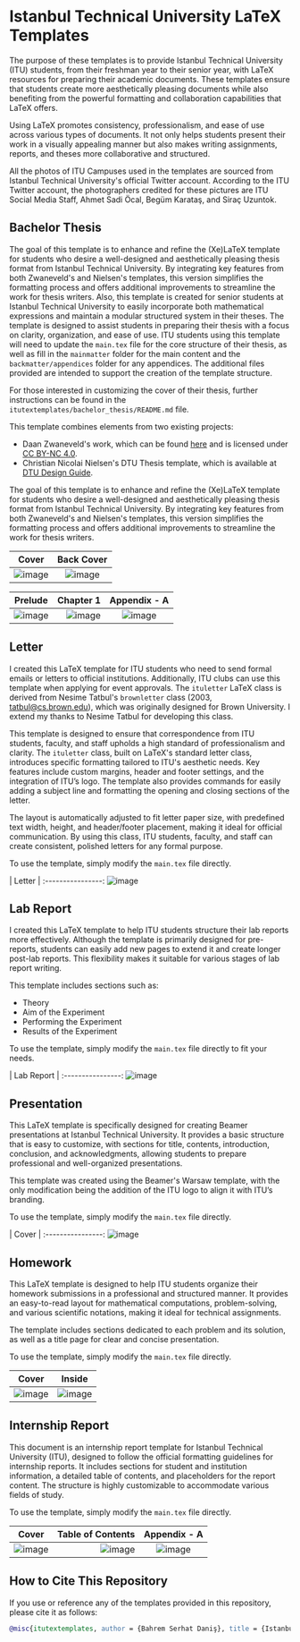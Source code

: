 # Istanbul Technical University LaTeX Templates

The purpose of these templates is to provide Istanbul Technical University (ITU) students, from their freshman year to their senior year, with LaTeX resources for preparing their academic documents. These templates ensure that students create more aesthetically pleasing documents while also benefiting from the powerful formatting and collaboration capabilities that LaTeX offers.


Using LaTeX promotes consistency, professionalism, and ease of use across various types of documents. It not only helps students present their work in a visually appealing manner but also makes writing assignments, reports, and theses more collaborative and structured. 


All the photos of ITU Campuses used in the templates are sourced from Istanbul Technical University's official Twitter account. According to the ITU Twitter account, the photographers credited for these pictures are ITU Social Media Staff, Ahmet Sadi Öcal, Begüm Karataş, and Siraç Uzuntok.


## Bachelor Thesis

The goal of this template is to enhance and refine the (Xe)LaTeX template for students who desire a well-designed and aesthetically pleasing thesis format from Istanbul Technical University. By integrating key features from both Zwaneveld's and Nielsen's templates, this version simplifies the formatting process and offers additional improvements to streamline the work for thesis writers. Also, this template is created for senior students at Istanbul Technical University to easily incorporate both mathematical expressions and maintain a modular structured system in their theses. The template is designed to assist students in preparing their thesis with a focus on clarity, organization, and ease of use. ITU students using this template will need to update the `main.tex` file for the core structure of their thesis, as well as fill in the `mainmatter` folder for the main content and the `backmatter/appendices` folder for any appendices. The additional files provided are intended to support the creation of the template structure.

For those interested in customizing the cover of their thesis, further instructions can be found in the `itutextemplates/bachelor_thesis/README.md` file.

This template combines elements from two existing projects:

*	Daan Zwaneveld's work, which can be found [here](https://dzwaneveld.github.io) and is licensed under [CC BY-NC 4.0](https://creativecommons.org/licenses/by-nc/4.0/).
*	Christian Nicolai Nielsen's DTU Thesis template, which is available at [DTU Design Guide](https://www.designguide.dtu.dk).

The goal of this template is to enhance and refine the (Xe)LaTeX template for students who desire a well-designed and aesthetically pleasing thesis format from Istanbul Technical University. By integrating key features from both Zwaneveld's and Nielsen's templates, this version simplifies the formatting process and offers additional improvements to streamline the work for thesis writers.


| Cover       |  Back Cover |
:----------------:|:---------------------:
![image](readme_pics/bachelor_thesis/cover.png) | ![image](readme_pics/bachelor_thesis/back_cover.png)

|   Prelude  |  Chapter 1 |  Appendix - A |
:----------------:|----------------:|:---------------------:
![image](readme_pics/bachelor_thesis/prelude.png) | ![image](readme_pics/bachelor_thesis/chapter1.png) | ![image](readme_pics/bachelor_thesis/appendix_a.png)

## Letter

I created this LaTeX template for ITU students who need to send formal emails or letters to official institutions. Additionally, ITU clubs can use this template when applying for event approvals. The `ituletter` LaTeX class is derived from Nesime Tatbul's `brownletter` class (2003, tatbul@cs.brown.edu), which was originally designed for Brown University. I extend my thanks to Nesime Tatbul for developing this class.


This template is designed to ensure that correspondence from ITU students, faculty, and staff upholds a high standard of professionalism and clarity. The `ituletter` class, built on LaTeX's standard letter class, introduces specific formatting tailored to ITU's aesthetic needs. Key features include custom margins, header and footer settings, and the integration of ITU’s logo. The template also provides commands for easily adding a subject line and formatting the opening and closing sections of the letter.


The layout is automatically adjusted to fit letter paper size, with predefined text width, height, and header/footer placement, making it ideal for official communication. By using this class, ITU students, faculty, and staff can create consistent, polished letters for any formal purpose.


To use the template, simply modify the `main.tex` file directly.


|  Letter     |
:----------------:
![image](readme_pics/letter/letter.png)

## Lab Report

I created this LaTeX template to help ITU students structure their lab reports more effectively. Although the template is primarily designed for pre-reports, students can easily add new pages to extend it and create longer post-lab reports. This flexibility makes it suitable for various stages of lab report writing.

This template includes sections such as:

* Theory
* Aim of the Experiment
* Performing the Experiment
* Results of the Experiment


To use the template, simply modify the `main.tex` file directly to fit your needs.


|  Lab Report     |
:----------------:
![image](readme_pics/lab_report/report.png)

## Presentation

This LaTeX template is specifically designed for creating Beamer presentations at Istanbul Technical University. It provides a basic structure that is easy to customize, with sections for title, contents, introduction, conclusion, and acknowledgments, allowing students to prepare professional and well-organized presentations.

This template was created using the Beamer's Warsaw template, with the only modification being the addition of the ITU logo to align it with ITU’s branding.

To use the template, simply modify the `main.tex` file directly.

|  Cover     |
:----------------:
![image](readme_pics/presentation/cover.png)

## Homework

This LaTeX template is designed to help ITU students organize their homework submissions in a professional and structured manner. It provides an easy-to-read layout for mathematical computations, problem-solving, and various scientific notations, making it ideal for technical assignments.

The template includes sections dedicated to each problem and its solution, as well as a title page for clear and concise presentation.

To use the template, simply modify the `main.tex` file directly.


| Cover       |  Inside |
:----------------:|:---------------------:
![image](readme_pics/homework/cover.png) | ![image](readme_pics/homework/inside.png)


## Internship Report

This document is an internship report template for Istanbul Technical University (ITU), designed to follow the official formatting guidelines for internship reports. It includes sections for student and institution information, a detailed table of contents, and placeholders for the report content. The structure is highly customizable to accommodate various fields of study.

To use the template, simply modify the `main.tex` file directly.

|   Cover  |  Table of Contents |  Appendix - A |
:----------------:|----------------:|:---------------------:
![image](readme_pics/internship_report/cover.png) | ![image](readme_pics/internship_report/table_of_contents.png) | ![image](readme_pics/internship_report/chapter1.png)

## How to Cite This Repository

If you use or reference any of the templates provided in this repository, please cite it as follows:


```bibtex
@misc{itutextemplates, author = {Bahrem Serhat Daniş}, title = {Istanbul Technical University LaTeX Templates}, year = {2024}, url = {https://github.com/bahremsd/itutextemplates}, note = {This repository contains LaTeX templates for Istanbul Technical University, including theses, assignments, emails, and slides.} }
```